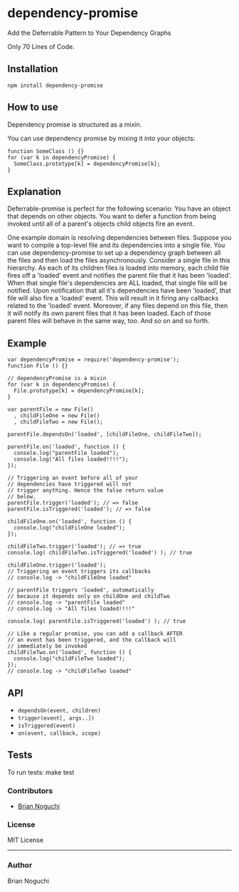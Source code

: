 dependency-promise
===================

Add the Deferrable Pattern to Your Dependency Graphs

Only 70 Lines of Code.

## Installation
    npm install dependency-promise

## How to use
Dependency promise is structured as a mixin.

You can use dependency promise by mixing it into your objects:
    
    function SomeClass () {}
    for (var k in dependencyPromise) {
      SomeClass.prototype[k] = dependencyPromise[k];
    }

## Explanation
Deferrable-promise is perfect for the following scenario:
    You have an object that depends on other objects.
    You want to defer a function from being invoked until
    all of a parent's objects child objects fire an event.

One example domain is resolving dependencies between files.
Suppose you want to compile a top-level file and its
dependencies into a single file. You can use dependency-promise
to set up a dependency graph between all the files and then load
the files asynchronously. Consider a single file in this hierarchy.
As each of its children files is loaded into memory, each child file
fires off a 'loaded' event and notifies the parent file that it has been
'loaded'. When that single file's dependencies are ALL loaded,
that single file will be notified. Upon notification that all
it's dependencies have been 'loaded', that file will also fire a 'loaded'
event. This will result in it firing any callbacks related to the 'loaded'
event. Moreover, if any files depend on this file, then it will notify
its own parent files that it has been loaded. Each of those parent files
will behave in the same way, too. And so on and so forth.

## Example
    var dependencyPromise = require('dependency-promise');
    function File () {}
    
    // dependencyPromise is a mixin
    for (var k in dependencyPromise) {
      File.prototype[k] = dependencyPromise[k];
    }
    
    var parentFile = new File()
      , childFileOne = new File()
      , childFileTwo = new File();
    
    parentFile.dependsOn('loaded', [childFileOne, childFileTwo]);
    
    parentFile.on('loaded', function () {
      console.log("parentFile loaded");
      console.log("All files loaded!!!!");
    });
   
    // Triggering an event before all of your
    // dependencies have triggered will not
    // trigger anything. Hence the false return value
    // below. 
    parentFile.trigger('loaded'); // => false
    parentFile.isTriggered('loaded'); // => false

    childFileOne.on('loaded', function () {
      console.log("childFileOne loaded");
    });

    childFileTwo.trigger('loaded'); // => true
    console.log( childFileTwo.isTriggered('loaded') ); // true

    childFileOne.trigger('loaded');
    // Triggering an event triggers its callbacks
    // console.log -> "childFileOne loaded"
    
    // parentFile triggers 'loaded', automatically
    // because it depends only on childOne and childTwo
    // console.log -> "parentFile loaded"
    // console.log -> "All files loaded!!!!"
    
    console.log( parentFile.isTriggered('loaded') ); // true
    
    // Like a regular promise, you can add a callback AFTER
    // an event has been triggered, and the callback will
    // immediately be invoked
    childFileTwo.on('loaded', function () {
      console.log("childFileTwo loaded");
    });
    // console.log -> "childFileTwo loaded"


## API

- `dependsOn(event, children)`
- `trigger(event[, args..])`
- `isTriggered(event)`
- `on(event, callback, scope)`

## Tests
To run tests:
    make test

### Contributors
- [Brian Noguchi](https://github.com/bnoguchi)

### License
MIT License

---
### Author
Brian Noguchi
